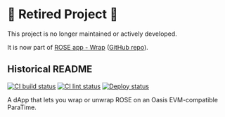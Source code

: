 # 🚨 Retired Project 🚨

This project is no longer maintained or actively developed.

It is now part of [ROSE app - Wrap](https://rose.oasis.io/wrap)
([GitHub repo](https://github.com/oasisprotocol/rose-app)).

## Historical README

[![CI build status][github-ci-build-badge]][github-ci-build-link]
[![CI lint status][github-ci-lint-badge]][github-ci-lint-link]
[![Deploy status][github-deploy-badge]][github-deploy-link]

A dApp that lets you wrap or unwrap ROSE on an Oasis EVM-compatible ParaTime.

[github-ci-build-badge]: https://github.com/oasisprotocol/dapp-wrose/actions/workflows/ci-build.yml/badge.svg
[github-ci-build-link]: https://github.com/oasisprotocol/dapp-wrose/actions?query=workflow:ci-build+branch:master
[github-ci-lint-badge]: https://github.com/oasisprotocol/dapp-wrose/actions/workflows/ci-lint.yml/badge.svg
[github-ci-lint-link]: https://github.com/oasisprotocol/dapp-wrose/actions?query=workflow:ci-lint+branch:master
[github-deploy-badge]: https://github.com/oasisprotocol/dapp-wrose/actions/workflows/deploy.yml/badge.svg
[github-deploy-link]: https://github.com/oasisprotocol/dapp-wrose/actions?query=workflow:deploy+branch:master
